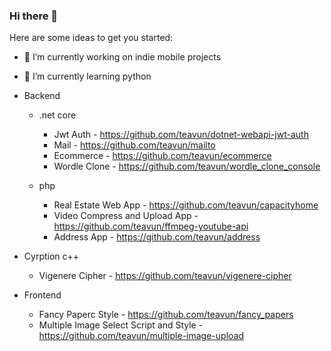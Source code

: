 ### Hi there 👋

<!--
**teavun/teavun** is a ✨ _special_ ✨ repository because its `README.md` (this file) appears on your GitHub profile.
- 👯 I’m looking to collaborate on ...
- 💬 Ask me about ...
- 🤔 I’m looking for Remote Back-end Developer Jobs
- 📫 How to reach me: ...
- 😄 Pronouns: ...
- ⚡ Fun fact: ...
-->

Here are some ideas to get you started:

- 🔭 I’m currently working on indie mobile projects
- 🌱 I’m currently learning python

- Backend
  - .net core
    - Jwt Auth - https://github.com/teavun/dotnet-webapi-jwt-auth
    - Mail - https://github.com/teavun/mailto
    - Ecommerce - https://github.com/teavun/ecommerce
    - Wordle Clone - https://github.com/teavun/wordle_clone_console

  - php
    - Real Estate Web App - https://github.com/teavun/capacityhome
    - Video Compress and Upload App - https://github.com/teavun/ffmpeg-youtube-api
    - Address App - https://github.com/teavun/address

- Cyrption c++
  - Vigenere Cipher - https://github.com/teavun/vigenere-cipher
 
- Frontend
  - Fancy Paperc Style - https://github.com/teavun/fancy_papers
  - Multiple Image Select Script and Style -https://github.com/teavun/multiple-image-upload

<!--
Mobile / Flutter
  https://github.com/teavun/xox
  https://github.com/teavun/dict
-->

